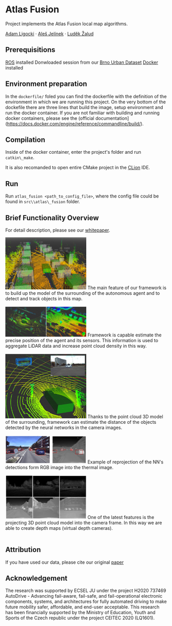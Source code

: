 # Atlas Fusion

Project implements the Atlas Fusion local map algorithms.

[Adam Ligocki](https://www.vutbr.cz/en/people/adam-ligocki-154791#navigace-vizitka) · [Aleš Jelínek](https://www.ceitec.cz/ing-ales-jelinek-ph-d/u91705) · [Luděk Žalud](https://scholar.google.com/citations?user=kWXqPAIAAAAJ&hl=en&oi=ao)

## Prerequisitions

[ROS](https://www.ros.org/) installed
Donwloaded session from our [Brno Urban Dataset](https://github.com/Robotics-BUT/Brno-Urban-Dataset)
[Docker](https://www.docker.com/) installed

## Environment preparation

In the ``dockerfile/`` foled you can find the dockerfile with the definition of the environment in which we are running this project. On the very bottom of the dockefile there are three lines that build the image, setup environment and run the docker container. If you are not familiar with building and running docker containers, please see the (official documentation](https://docs.docker.com/engine/reference/commandline/build/).

## Compilation

Inside of the docker container, enter the project's folder and run ``catkin\_make``.

It is also recomanded to open entire CMake project in the [CLion](https://www.jetbrains.com/clion/) IDE.

## Run

Run ``atlas_fusion <path_to_config_file>``, where the config file could be found in ``src\\atlas\_fusion`` folder.

## Brief Functionality Overview

For detail description, please see our [whitepaper](https://arxiv.org/abs/2010.11991).

<img src="images/overview.png" width=50%>
The main feature of our framework is to build up the model of the surrounding of the autonomous agent and to detect and track objects in this map.

<br>
<br>

<img src="images/pc_agg_nonagg.png" width=50%>
Framework is capable estimate the precise position of the agent and its sensors. This information is used to aggregate LiDAR data and increase point cloud density in this way.

<br>
<br>

<img src="images/frustum_detection.png" width=50%>
Thanks to the point cloud 3D model of the surrounding, framework can estimate the distance of the objects detected by the neural networks in the camera images.

<br>
<br>

<img src="images/detections_rgb_ir.png" width=50%>
Example of reprojection of the NN's detections form RGB image into the thermal image.

<br>
<br>

<img src="images/depth_ir_overview.png" width=50%>
One of the latest features is the projecting 3D point cloud model into the camera frame. In this way we are able to create depth maps (virtual depth cameras).

<br>
<br>

## Attribution

If you have used our data, please cite our original [paper](https://arxiv.org/abs/2010.11991)

## Acknowledgement

The research was supported by ECSEL JU under the project H2020 737469 AutoDrive - Advancing fail-aware, fail-safe, and fail-operational electronic components, systems, and architectures for fully automated driving to make future mobility safer, affordable, and end-user acceptable. This research has been financially supported by the Ministry of Education, Youth and Sports of the Czech republic under the project CEITEC 2020 (LQ1601).
